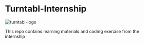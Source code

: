 # Turntabl-Internship

![turntabl-logo](https://dev-to-uploads.s3.amazonaws.com/uploads/articles/mfj2gq1uud23l6xw7k5p.jpg)


This repo contains learning materials and coding exercise from the internship
